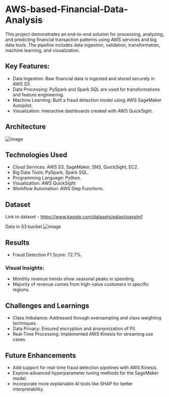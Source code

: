 # AWS-based-Financial-Data-Analysis

This project demonstrates an end-to-end solution for processing, analyzing, and predicting financial transaction patterns using AWS services and big data tools. The pipeline includes data ingestion, validation, transformation, machine learning, and visualization.

## Key Features:
- Data Ingestion: Raw financial data is ingested and stored securely in AWS S3.
- Data Processing: PySpark and Spark SQL are used for transformations and feature engineering.
- Machine Learning: Built a fraud detection model using AWS SageMaker Autopilot.
- Visualization: Interactive dashboards created with AWS QuickSight.

## Architecture
![image](https://github.com/user-attachments/assets/896b1903-61b9-415e-82d8-f0b6ee9fddf8)

## Technologies Used
- Cloud Services: AWS S3, SageMaker, SNS, QuickSight, EC2.
- Big Data Tools: PySpark, Spark SQL.
- Programming Language: Python.
- Visualization: AWS QuickSight
- Workflow Automation: AWS Step Functions.

## Dataset
Link to dataset - https://www.kaggle.com/datasets/ealaxi/paysim1

Data in S3 bucket
![image](https://github.com/user-attachments/assets/d395ec83-2dbe-4348-a4cf-53daf3fad28a)

## Results
- Fraud Detection F1 Score: 72.7%.
### Visual Insights:
- Monthly revenue trends show seasonal peaks in spending.
- Majority of revenue comes from high-value customers in specific regions.

## Challenges and Learnings
- Class Imbalance: Addressed through oversampling and class weighting techniques.
- Data Privacy: Ensured encryption and anonymization of PII.
- Real-Time Processing: Implemented AWS Kinesis for streaming use cases.

## Future Enhancements
- Add support for real-time fraud detection pipelines with AWS Kinesis.
- Explore advanced hyperparameter tuning methods for the SageMaker model.
- Incorporate more explainable AI tools like SHAP for better interpretability.
